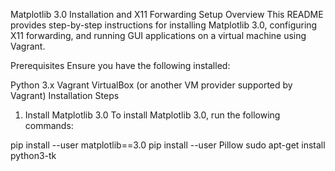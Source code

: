 Matplotlib 3.0 Installation and X11 Forwarding Setup
Overview
This README provides step-by-step instructions for installing Matplotlib 3.0, configuring X11 forwarding, and running GUI applications on a virtual machine using Vagrant.

Prerequisites
Ensure you have the following installed:

Python 3.x
Vagrant
VirtualBox (or another VM provider supported by Vagrant)
Installation Steps
1. Install Matplotlib 3.0
To install Matplotlib 3.0, run the following commands:

pip install --user matplotlib==3.0
pip install --user Pillow
sudo apt-get install python3-tk

